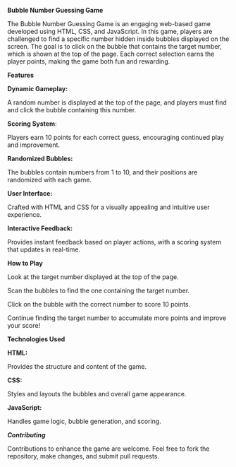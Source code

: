 **Bubble Number Guessing Game**

The Bubble Number Guessing Game is an engaging web-based game developed using HTML, CSS, and JavaScript. In this game, players are challenged to find a specific number hidden inside bubbles displayed on the screen. The goal is to click on the bubble that contains the target number, which is shown at the top of the page. Each correct selection earns the player points, making the game both fun and rewarding.

**Features**

**Dynamic Gameplay:**  

A random number is displayed at the top of the page, and players must find and click the bubble containing this number.

**Scoring System**:

Players earn 10 points for each correct guess, encouraging continued play and improvement.

**Randomized Bubbles:**

The bubbles contain numbers from 1 to 10, and their positions are randomized with each game.

**User Interface:**   

Crafted with HTML and CSS for a visually appealing and intuitive user experience.

**Interactive Feedback:**  

Provides instant feedback based on player actions, with a scoring system that updates in real-time.

**How to Play**

Look at the target number displayed at the top of the page.

Scan the bubbles to find the one containing the target number.

Click on the bubble with the correct number to score 10 points.

Continue finding the target number to accumulate more points and improve your score!

**Technologies Used**

**HTML:**   

Provides the structure and content of the game.

**CSS:**  

Styles and layouts the bubbles and overall game appearance.

**JavaScript:** 

Handles game logic, bubble generation, and scoring.

_**Contributing**_

Contributions to enhance the game are welcome. 
Feel free to fork the repository, make changes, and submit pull requests.
